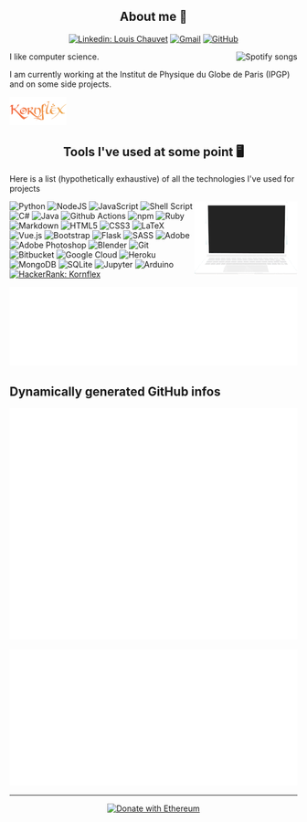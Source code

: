 <h2 align="center">About me 🧙</h2>

<div align="center">

[![Linkedin: Louis Chauvet](https://img.shields.io/badge/LinkedIn-%230077B5.svg?&style=flat-square&logo=linkedin&logoColor=white&link=https://www.linkedin.com/in/louisc20171023/)](https://www.linkedin.com/in/louisc20171023/) 
[![Gmail](https://img.shields.io/badge/Gmail-D14836?style=flat-square&logo=gmail&logoColor=white)](mailto:chauvet.louis@gmail.com)
[![GitHub](https://img.shields.io/badge/GitHub%20-%23121011.svg?&style=flat-square&logo=github&logoColor=white)](https://github.com/Kornflex28)
</div>

<a href="https://spotify-github-profile-pi.vercel.app/api/view?uid=kornnflex&redirect=true" target="_blank"><img align=right alt="Spotify songs" src="https://spotify-github-profile-pi.vercel.app/api/view?uid=kornnflex&cover_image=false&theme=default"></a>
I like computer science.

I am currently working at the Institut de Physique du Globe de Paris (IPGP) and on some side projects.

<img alt="Kornflex" width=100 src="assets/kornflex.png">

<h2 align="center">Tools I've used at some point 🖥️</h2>

Here is a list (hypothetically exhaustive) of all  the technologies I've used for projects  


<img align=right alt="Coding gif" width=180 src="./assets/coding.gif">

![Python](https://img.shields.io/badge/Python%20-%2314354C.svg?&style=flat-square&logo=python&logoColor=white)
![NodeJS](https://img.shields.io/badge/Node.js%20-%2343853D.svg?&style=flat-square&logo=node.js&logoColor=white)
![JavaScript](https://img.shields.io/badge/JavaScript%20-%23323330.svg?&style=flat-square&logo=javascript&logoColor=%23F7DF1E)
![Shell Script](https://img.shields.io/badge/Shell%20Script%20-%23121011.svg?&style=flat-square&logo=gnu-bash&logoColor=white)
![C#](https://img.shields.io/badge/C%23%20-%23239120.svg?&style=flat-square&logo=c-sharp&logoColor=white)
![Java](https://img.shields.io/badge/Java-%23ED8B00.svg?&style=flat-square&logo=Java&logoColor=white)
![Github Actions](https://img.shields.io/badge/-Github_Actions-2088FF?style=flat-square&logo=github-actions&logoColor=white)
![npm](https://img.shields.io/badge/npm-CB3837?style=flat-square&logo=npm&logoColor=white)
![Ruby](https://img.shields.io/badge/Ruby-%23CC342D.svg?&style=flat-square&logo=Ruby&logoColor=white)
![Markdown](https://img.shields.io/badge/Markdown-%23000000.svg?&style=flat-square&logo=markdown&logoColor=white)
![HTML5](https://img.shields.io/badge/HTML5%20-%23E34F26.svg?&style=flat-square&logo=html5&logoColor=white)
![CSS3](https://img.shields.io/badge/CSS3%20-%231572B6.svg?&style=flat-square&logo=css3&logoColor=white)
![LaTeX](https://img.shields.io/badge/LaTeX%20-%23008080.svg?&style=flat-square&logo=latex&logoColor=white)
![Vue.js](https://img.shields.io/badge/Vue.js%20-%2335495e.svg?&style=flat-square&logo=vue.js&logoColor=%234FC08D)
![Bootstrap](https://img.shields.io/badge/Bootstrap%20-%23563D7C.svg?&style=flat-square&logo=bootstrap&logoColor=white)
![Flask](https://img.shields.io/badge/Flask%20-%23000.svg?&style=flat-square&logo=flask&logoColor=white)
![SASS](https://img.shields.io/badge/SASS%20-hotpink.svg?&style=flat-square&logo=SASS&logoColor=white)
![Adobe](https://img.shields.io/badge/Adobe%20-%23FF0000.svg?&style=flat-square&logo=adobe&logoColor=white)
![Adobe Photoshop](https://img.shields.io/badge/Adobe%20Photoshop%20-%2331A8FF.svg?&style=flat-square&logo=adobe%20photoshop&logoColor=white)
![Blender](https://img.shields.io/badge/Blender%20-%23F5792A.svg?&style=flat-square&logo=blender&logoColor=white)
![Git](https://img.shields.io/badge/git%20-%23F05033.svg?&style=flat-square&logo=git&logoColor=white)
![Bitbucket](https://img.shields.io/badge/Bitbucket%20-%230047B3.svg?&style=flat-square&logo=bitbucket&logoColor=white)
![Google Cloud](https://img.shields.io/badge/Google%20Cloud%20-%234285F4.svg?&style=flat-square&logo=google-cloud&logoColor=white)
![Heroku](https://img.shields.io/badge/Heroku%20-%23430098.svg?&style=flat-square&logo=heroku&logoColor=white)
![MongoDB](https://img.shields.io/badge/MongoDB-%234ea94b.svg?&style=flat-square&logo=mongodb&logoColor=white)
![SQLite](https://img.shields.io/badge/SQLite-%2307405e.svg?&style=flat-square&logo=sqlite&logoColor=white)
![Jupyter](https://img.shields.io/badge/Jupyter-%23F37626.svg?&style=flat-square&logo=Jupyter&logoColor=white)
![Arduino](https://img.shields.io/badge/-Arduino-00979D?style=flat-square&logo=Arduino&logoColor=white)
[![HackerRank: Kornflex](https://img.shields.io/badge/-Hackerrank-2EC866?style=flat-square&logo=HackerRank&logoColor=white)](https://www.hackerrank.com/kornflex)


<div align="center">

![Metrics Code](assets/metrics.plugin.languages.details.svg)
</div>

## Dynamically generated GitHub infos

![Metrics Base](./assets/metrics.base.svg)

![Metrics Calendar](assets/metrics.plugin.isocalendar.svg)

<!---
![Metrics Habits](assets/metrics.plugin.habits.svg)
--->

---
<div align="center">

[![Donate with Ethereum](https://en.cryptobadges.io/badge/small/0xC4d1779E6062CaCd5c5417C1c2a40cBdC7C07081)](https://en.cryptobadges.io/donate/0xC4d1779E6062CaCd5c5417C1c2a40cBdC7C07081)
</div>

